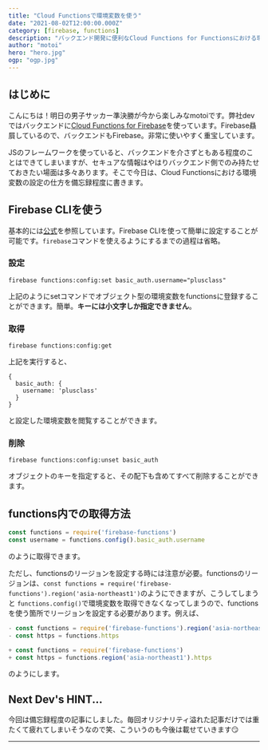 ```yaml
---
title: "Cloud Functionsで環境変数を使う"
date: "2021-08-02T12:00:00.000Z"
category: [firebase, functions]
description: "バックエンド開発に便利なCloud Functions for Functionsにおける環境変数の設定方法をメモ"
author: "motoi"
hero: "hero.jpg"
ogp: "ogp.jpg"
---
```


## はじめに
こんにちは！明日の男子サッカー準決勝が今から楽しみなmotoiです。弊社devではバックエンドに[Cloud Functions for Firebase](https://firebase.google.com/docs/functions?hl=ja)を使っています。Firebase贔屓しているので、バックエンドもFirebase。非常に使いやすく重宝しています。

JSのフレームワークを使っていると、バックエンドを介さずともある程度のことはできてしまいますが、セキュアな情報はやはりバックエンド側でのみ持たせておきたい場面は多々あります。そこで今日は、Cloud Functionsにおける環境変数の設定の仕方を備忘録程度に書きます。

## Firebase CLIを使う
基本的には[公式](https://firebase.google.com/docs/functions/config-env?hl=ja)を参照しています。Firebase CLIを使って簡単に設定することが可能です。`firebase`コマンドを使えるようにするまでの過程は省略。
### 設定

```
firebase functions:config:set basic_auth.username="plusclass"
```

上記のようにsetコマンドでオブジェクト型の環境変数をfunctionsに登録することができます。簡単。**キーには小文字しか指定できません**。

### 取得

```
firebase functions:config:get
```

上記を実行すると、

```
{
  basic_auth: {
    username: 'plusclass'
  }
}
```

と設定した環境変数を閲覧することができます。

### 削除

```
firebase functions:config:unset basic_auth
```

オブジェクトのキーを指定すると、その配下も含めてすべて削除することができます。

## functions内での取得方法

```javascript
const functions = require('firebase-functions')
const username = functions.config().basic_auth.username
```

のように取得できます。

ただし、functionsのリージョンを設定する時には注意が必要。functionsのリージョンは、`const functions = require('firebase-functions').region('asia-northeast1')`のようにできますが、こうしてしまうと `functions.config()`で環境変数を取得できなくなってしまうので、functionsを使う箇所でリージョンを設定する必要があります。例えば、

```js
- const functions = require('firebase-functions').region('asia-northeast1')
- const https = functions.https

+ const functions = require('firebase-functions')
+ const https = functions.region('asia-northeast1').https
```

のようにします。

## Next Dev's HINT...
今回は備忘録程度の記事にしました。毎回オリジナリティ溢れた記事だけでは重たくて疲れてしまいそうなので笑、こういうのも今後は載せていきます😏


---
